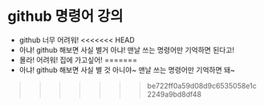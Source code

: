 # github 명령어 강의
* github 너무 어려워!
<<<<<<< HEAD
* 아냐! github 해보면 사실 별거 아냐! 맨날 쓰는 명령어만 기억하면 된다고!
* 몰라! 어려워! 집에 가고싶어!
=======
* 아냐! github 해보면 사실 별 것 아니야~ 맨날 쓰는 명령어만 기억하면 돼~
>>>>>>> be722ff0a59d08d9c6535058e1c2249a9bd8df48
